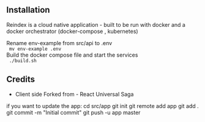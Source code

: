 

## Installation


Reindex is a cloud native application - built to be run with docker and a docker orchestrator (docker-compose , kubernetes)

Rename env-example from src/api to .env  
``` mv env-example .env```  
Build the docker compose file and start the services  
``` ./build.sh```  

## Credits
- Client side Forked from - React Universal Saga

if you want to update the app:
cd src/app
git init
git remote add app <your new git repo>
git add .
git commit -m "Initial commit"
git push -u app master
